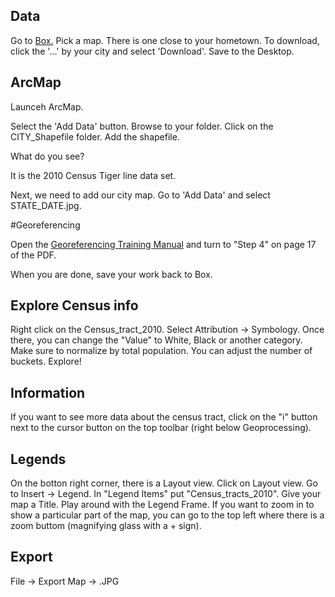 
## Data

Go to [Box.](https://richmond.box.com/s/fdx37gk9zeug25ay39d917pe8skej65v) Pick a map. There is one close to your hometown. 
To download, click the  '...' by your city and select 'Download'. Save to the Desktop.

## ArcMap

Launceh ArcMap. 

Select the 'Add Data' button.  Browse to your folder. Click on the CITY_Shapefile folder.  Add the shapefile. 

What do you see?

It is the 2010 Census Tiger line data set.

Next, we need to add our city map.  Go to 'Add Data' and select STATE_DATE.jpg.

#Georeferencing

Open the [ Georeferencing Training Manual](https://github.com/introdh2016/other/blob/master/HOLC%20Georeferencing%20Training%20Manual.pdf) and turn to "Step 4" on page 17 of the PDF.

When you are done, save your work back to Box. 
 
##  Explore Census info

Right click on the Census_tract_2010. Select Attribution -> Symbology. Once there, you can change the "Value" to White, Black or another category. Make sure to normalize by total population. You can adjust the number of buckets. Explore!

## Information
 If you want to see more data about the census tract,  click on the "i" button next to the cursor button on the top toolbar (right below Geoprocessing). 
 
## Legends
On the botton right corner, there is a Layout view.  Click on Layout view.   Go to Insert -> Legend.  In "Legend Items" put "Census_tracts_2010".   Give your map a Title.  Play around with the Legend Frame.   If you want to zoom in to show a particular part of the map, you can go to the top left where there is a zoom buttom (magnifying glass with a + sign). 
 
## Export 
 File -> Export Map -> .JPG
 
 
 
